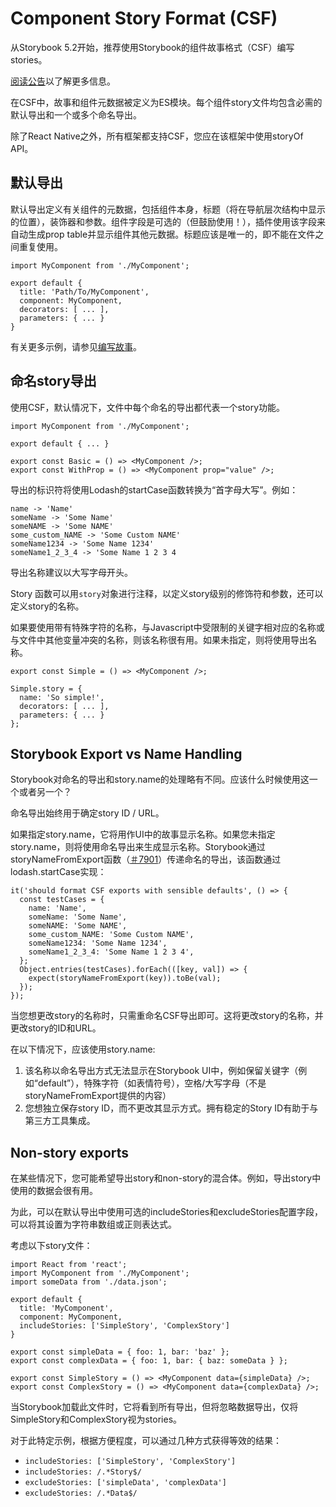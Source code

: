 # Component Story Format \(CSF\)

从Storybook 5.2开始，推荐使用Storybook的组件故事格式（CSF）编写stories。

[阅读公告](https://medium.com/storybookjs/component-story-format-66f4c32366df)以了解更多信息。

在CSF中，故事和组件元数据被定义为ES模块。每个组件story文件均包含必需的默认导出和一个或多个命名导出。

除了React Native之外，所有框架都支持CSF，您应在该框架中使用storyOf API。

## 默认导出

默认导出定义有关组件的元数据，包括组件本身，标题（将在导航层次结构中显示的位置），装饰器和参数。组件字段是可选的（但鼓励使用！），插件使用该字段来自动生成prop table并显示组件其他元数据。标题应该是唯一的，即不能在文件之间重复使用。

```text
import MyComponent from './MyComponent';

export default {
  title: 'Path/To/MyComponent',
  component: MyComponent,
  decorators: [ ... ],
  parameters: { ... }
}
```

有关更多示例，请参见[编写故事](../basics/bian-xie-stories.md)。

## 命名story导出

使用CSF，默认情况下，文件中每个命名的导出都代表一个story功能。

```text
import MyComponent from './MyComponent';

export default { ... }

export const Basic = () => <MyComponent />;
export const WithProp = () => <MyComponent prop="value" />;
```

导出的标识符将使用Lodash的startCase函数转换为“首字母大写”。例如：

```text
name -> 'Name'
someName -> 'Some Name'
someNAME -> 'Some NAME'
some_custom_NAME -> 'Some Custom NAME'
someName1234 -> 'Some Name 1234'
someName1_2_3_4 -> 'Some Name 1 2 3 4
```

导出名称建议以大写字母开头。

Story 函数可以用`story`对象进行注释，以定义story级别的修饰符和参数，还可以定义story的名称。

如果要使用带有特殊字符的名称，与Javascript中受限制的关键字相对应的名称或与文件中其他变量冲突的名称，则该名称很有用。如果未指定，则将使用导出名称。

```text
export const Simple = () => <MyComponent />;

Simple.story = {
  name: 'So simple!',
  decorators: [ ... ],
  parameters: { ... }
};
```

## Storybook Export vs Name Handling

Storybook对命名的导出和story.name的处理略有不同。应该什么时候使用这一个或者另一个？

命名导出始终用于确定story ID / URL。

如果指定story.name，它将用作UI中的故事显示名称。如果您未指定story.name，则将使用命名导出来生成显示名称。Storybook通过storyNameFromExport函数（[＃7901](https://github.com/storybookjs/storybook/pull/7901)）传递命名的导出，该函数通过lodash.startCase实现：

```text
it('should format CSF exports with sensible defaults', () => {
  const testCases = {
    name: 'Name',
    someName: 'Some Name',
    someNAME: 'Some NAME',
    some_custom_NAME: 'Some Custom NAME',
    someName1234: 'Some Name 1234',
    someName1_2_3_4: 'Some Name 1 2 3 4',
  };
  Object.entries(testCases).forEach(([key, val]) => {
    expect(storyNameFromExport(key)).toBe(val);
  });
});
```

当您想更改story的名称时，只需重命名CSF导出即可。这将更改story的名称，并更改story的ID和URL。

在以下情况下，应该使用story.name:

1. 该名称以命名导出方式无法显示在Storybook UI中，例如保留关键字（例如“default”），特殊字符（如表情符号），空格/大写字母（不是storyNameFromExport提供的内容）
2. 您想独立保存story ID，而不更改其显示方式。拥有稳定的Story ID有助于与第三方工具集成。

## Non-story exports

在某些情况下，您可能希望导出story和non-story的混合体。例如，导出story中使用的数据会很有用。

为此，可以在默认导出中使用可选的includeStories和excludeStories配置字段，可以将其设置为字符串数组或正则表达式。

考虑以下story文件：

```text
import React from 'react';
import MyComponent from './MyComponent';
import someData from './data.json';

export default {
  title: 'MyComponent',
  component: MyComponent,
  includeStories: ['SimpleStory', 'ComplexStory']
}

export const simpleData = { foo: 1, bar: 'baz' };
export const complexData = { foo: 1, bar: { baz: someData } };

export const SimpleStory = () => <MyComponent data={simpleData} />;
export const ComplexStory = () => <MyComponent data={complexData} />;
```

当Storybook加载此文件时，它将看到所有导出，但将忽略数据导出，仅将SimpleStory和ComplexStory视为stories。

对于此特定示例，根据方便程度，可以通过几种方式获得等效的结果：

* `includeStories: ['SimpleStory', 'ComplexStory']`
* `includeStories: /.*Story$/`
* `excludeStories: ['simpleData', 'complexData']`
* `excludeStories: /.*Data$/`

